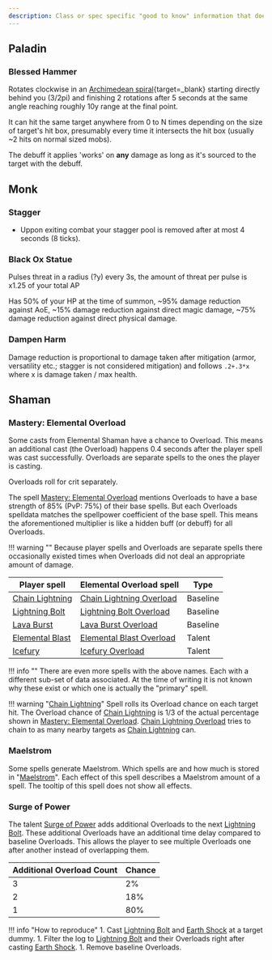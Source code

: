 ```yaml
---
description: Class or spec specific "good to know" information that doesn't yet have its own site.
---
```


## Paladin

### Blessed Hammer

Rotates clockwise in an [Archimedean spiral](https://www.desmos.com/calculator/gfmndxsmek){target=_blank} starting directly behind you (3/2pi) and finishing 2 rotations after 5 seconds at the same angle reaching roughly 10y range at the final point.

It can hit the same target anywhere from 0 to N times depending on the size of target's hit box, presumably every time it intersects the hit box (usually ~2 hits on normal sized mobs).

The debuff it applies 'works' on **any** damage as long as it's sourced to the target with the debuff.


## Monk

### Stagger

- Uppon exiting combat your stagger pool is removed after at most 4 seconds (8 ticks).

### Black Ox Statue

Pulses threat in a radius (?y) every 3s, the amount of threat per pulse is x1.25 of your total AP

Has 50% of your HP at the time of summon, ~95% damage reduction against AoE, ~15% damage reduction against direct magic damage, ~75% damage reduction against direct physical damage.

### Dampen Harm

Damage reduction is proportional to damage taken after mitigation (armor, versatility etc.; stagger is not considered mitigation) and follows `.2+.3*x` where x is damage taken / max health.


## Shaman

### Mastery: Elemental Overload
Some casts from Elemental Shaman have a chance to Overload.
This means an additional cast (the Overload) happens 0.4 seconds after the player spell was cast successfully.
Overloads are separate spells to the ones the player is casting.

Overloads roll for crit separately.

The spell [Mastery: Elemental Overload](https://www.wowhead.com/spell=168534/mastery-elemental-overload) mentions Overloads to have a base strength of 85% (PvP: 75%) of their base spells.
But each Overloads spelldata matches the spellpower coefficient of the base spell. This means the aforementioned multiplier is like a hidden buff (or debuff) for all Overloads.

!!! warning ""
    Because player spells and Overloads are separate spells there occasionally existed times when Overloads did not deal an appropriate amount of damage.

| Player spell | Elemental Overload spell | Type |
| --- | --- | --- |
| [Chain Lightning](https://www.wowhead.com/spell=188443/chain-lightning) | [Chain Lightning Overload](https://www.wowhead.com/spell=45297/chain-lightning-overload) | Baseline |
| [Lightning Bolt](https://www.wowhead.com/spell=188196/lightning-bolt) | [Lightning Bolt Overload](https://www.wowhead.com/spell=45284/lightning-bolt-overload) | Baseline |
| [Lava Burst](https://www.wowhead.com/spell=285452/lava-burst) | [Lava Burst Overload](https://www.wowhead.com/spell=285466/lava-burst-overload) | Baseline |
| [Elemental Blast](https://www.wowhead.com/spell=117014/elemental-blast) | [Elemental Blast Overload](https://www.wowhead.com/spell=120588/elemental-blast-overload) | Talent |
| [Icefury](https://www.wowhead.com/spell=210714/icefury) | [Icefury Overload](https://www.wowhead.com/spell=219271/icefury-overload) | Talent |

!!! info ""
    There are even more spells with the above names.
    Each with a different sub-set of data associated.
    At the time of writing it is not known why these exist or which one is actually the "primary" spell.

!!! warning "[Chain Lightning](https://www.wowhead.com/spell=188443/chain-lightning)"
    Spell rolls its Overload chance on each target hit.
    The Overload chance of [Chain Lightning](https://www.wowhead.com/spell=188443/chain-lightning) is 1/3 of the actual percentage shown in [Mastery: Elemental Overload](https://www.wowhead.com/spell=168534/mastery-elemental-overload).
    [Chain Lightning Overload](https://www.wowhead.com/spell=45297/chain-lightning-overload) tries to chain to as many nearby targets as [Chain Lightning](https://www.wowhead.com/spell=188443/chain-lightning) can.

### Maelstrom
Some spells generate Maelstrom.
Which spells are and how much is stored in "[Maelstrom](https://www.wowhead.com/spell=343725/maelstrom)".
Each effect of this spell describes a Maelstrom amount of a spell.
The tooltip of this spell does not show all effects.

### Surge of Power
The talent [Surge of Power](https://www.wowhead.com/spell=262303/surge-of-power) adds additional Overloads to the next [Lightning Bolt](https://www.wowhead.com/spell=188196/lightning-bolt).
These additional Overloads have an additional time delay compared to baseline Overloads.
This allows the player to see multiple Overloads one after another instead of overlapping them.

| Additional Overload Count | Chance |
| --- | --- |
| 3 | 2% |
| 2 | 18% |
| 1 | 80% |

!!! info "How to reproduce"
    1. Cast [Lightning Bolt](https://www.wowhead.com/spell=188196/lightning-bolt) and [Earth Shock](https://www.wowhead.com/spell=8042/earth-shock) at a target dummy.
    1. Filter the log to [Lightning Bolt](https://www.wowhead.com/spell=188196/lightning-bolt) and their Overloads right after casting [Earth Shock](https://www.wowhead.com/spell=8042/earth-shock).
    1. Remove baseline Overloads.
